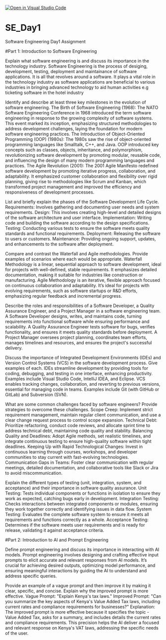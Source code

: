 [![Open in Visual Studio Code](https://classroom.github.com/assets/open-in-vscode-2e0aaae1b6195c2367325f4f02e2d04e9abb55f0b24a779b69b11b9e10269abc.svg)](https://classroom.github.com/online_ide?assignment_repo_id=15534715&assignment_repo_type=AssignmentRepo)
# SE_Day1
Software Engineering Day1 Assignment

#Part 1: Introduction to Software Engineering

Explain what software engineering is and discuss its importance in the technology industry. 
Software Engineering is the process of desiging, development, testing, deployment and maintainance of software applications. It is all that revolves around a software. It plays a vital role in the technology industry as software applications are beneficial to various industries in bringing advanced technology to aid human activities e.g ticketing software in the hotel industry

Identify and describe at least three key milestones in the evolution of software engineering.
The Birth of Software Engineering (1968): The NATO Software Engineering Conference in 1968 introduced the term software engineering in response to the growing complexity of software systems. This event marked its inception, emphasizing structured methodologies to address development challenges, laying the foundation for modern software engineering practices.
The Introduction of Object-Oriented Programming (OOP) (1980s): The 1980s saw the rise of object-oriented programming languages like Smalltalk, C++, and Java. OOP introduced key concepts such as classes, objects, inheritance, and polymorphism, revolutionizing software development by promoting modular, reusable code, and influencing the design of many modern programming languages and practices.
The Agile Revolution (2001): The 2001 Agile Manifesto redefined software development by promoting iterative progress, collaboration, and adaptability. It emphasized customer collaboration and flexibility over rigid planning, giving rise to methodologies like Scrum and Kanban, which transformed project management and improved the efficiency and responsiveness of development processes.

List and briefly explain the phases of the Software Development Life Cycle.
Requirements: Involves gathering and documenting user needs and system requirements.
Design: This involves creating high-level and detailed designs of the software architecture and user interface.
Implementation: Writing code and building the software according to the design specifications.
Testing: Conducting various tests to ensure the software meets quality standards and functional requirements.
Deployment: Releasing the software to users or customers.
Maintenance: Providing ongoing support, updates, and enhancements to the software after deployment.

Compare and contrast the Waterfall and Agile methodologies. Provide examples of scenarios where each would be appropriate.
Waterfall Methodology is a linear, sequential approach to software development, ideal for projects with well-defined, stable requirements. It emphasizes detailed documentation, making it suitable for industries like construction or manufacturing.
Agile Methodology is an iterative, flexible approach focused on continuous collaboration and adaptability. It’s ideal for projects with evolving requirements, such as software startups or R&D efforts, emphasizing regular feedback and incremental progress.

Describe the roles and responsibilities of a Software Developer, a Quality Assurance Engineer, and a Project Manager in a software engineering team.
A Software Developer designs, writes, and maintains code, turning requirements into functional software while ensuring performance and scalability.
A Quality Assurance Engineer tests software for bugs, verifies functionality, and ensures it meets quality standards before deployment.
A Project Manager oversees project planning, coordinates team efforts, manages timelines and resources, and ensures the project's successful delivery.

Discuss the importance of Integrated Development Environments (IDEs) and Version Control Systems (VCS) in the software development process. Give examples of each.
IDEs streamline development by providing tools for coding, debugging, and testing in one interface, enhancing productivity. Examples include Visual Studio Code, IntelliJ IDEA, and Eclipse.
VCS enables tracking changes, collaboration, and reverting to previous versions, essential for managing code in teams. Examples include Git (with GitHub or GitLab) and Subversion (SVN).

What are some common challenges faced by software engineers? Provide strategies to overcome these challenges.
Scope Creep: Implement strict requirement management, maintain regular client communication, and use a clear change request process to control scope expansion.
Technical Debt: Prioritize refactoring, conduct code reviews, and allocate sprint time to address technical debt, maintaining code quality and stability.
Balancing Quality and Deadlines: Adopt Agile methods, set realistic timelines, and integrate continuous testing to ensure high-quality software within tight deadlines.
Keeping Up with Rapid Technological Changes: Invest in continuous learning through courses, workshops, and developer communities to stay current with fast-evolving technologies.
Communication Gaps in Teams: Foster clear communication with regular meetings, detailed documentation, and collaborative tools like Slack or Jira to avoid miscommunication.

Explain the different types of testing (unit, integration, system, and acceptance) and their importance in software quality assurance.
Unit Testing: Tests individual components or functions in isolation to ensure they work as expected, catching bugs early in development.
Integration Testing: Checks interactions between integrated components or modules, ensuring they work together correctly and identifying issues in data flow.
System Testing: Evaluates the complete software system to ensure it meets all requirements and functions correctly as a whole.
Acceptance Testing: Determines if the software meets user requirements and is ready for release, validating it against acceptance criteria.

#Part 2: Introduction to AI and Prompt Engineering

Define prompt engineering and discuss its importance in interacting with AI models.
Prompt engineering involves designing and crafting effective input prompts to elicit accurate and relevant responses from AI models. It’s crucial for achieving desired outputs, optimizing model performance, and ensuring meaningful interactions by guiding the AI to understand and address specific queries.

Provide an example of a vague prompt and then improve it by making it clear, specific, and concise. Explain why the improved prompt is more effective.
Vague Prompt: "Explain Kenya's tax laws."
Improved Prompt: "Can you summarize the key aspects of Kenya's Value Added Tax laws, including current rates and compliance requirements for businesses?"
Explanation: The improved prompt is more effective because it specifies the topic - Value Added Tax, asks for a summary, and includes details the current rates and compliance requirements. This precision helps the AI deliver a focused and relevant response on Kenya's VAT laws, addressing the specific needs of the user.
